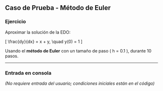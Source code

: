 ## Caso de Prueba - Método de Euler

### **Ejercicio**
Aproximar la solución de la EDO:

\[
\frac{dy}{dx} = x + y, \quad y(0) = 1
\]

Usando el **método de Euler** con un tamaño de paso \( h = 0.1 \), durante 10 pasos.

---

### **Entrada en consola**
*(No requiere entrada del usuario; condiciones iniciales están en el código)*